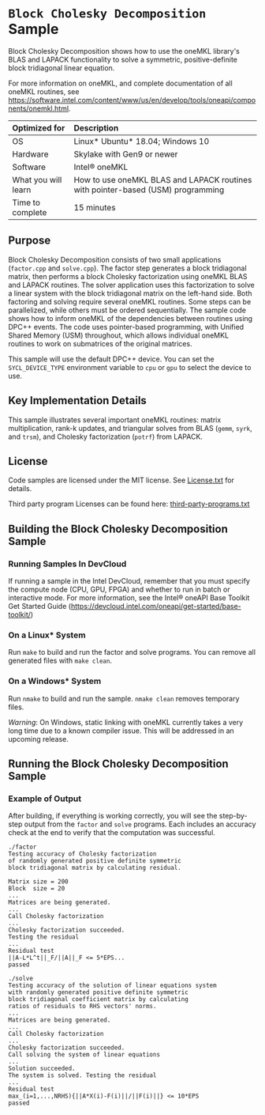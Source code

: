 # `Block Cholesky Decomposition` Sample

Block Cholesky Decomposition shows how to use the oneMKL library's BLAS and LAPACK functionality to solve a symmetric, positive-definite block tridiagonal linear equation.

For more information on oneMKL, and complete documentation of all oneMKL routines, see https://software.intel.com/content/www/us/en/develop/tools/oneapi/components/onemkl.html.

| Optimized for                     | Description
|:---                               |:---
| OS                                | Linux* Ubuntu* 18.04; Windows 10
| Hardware                          | Skylake with Gen9 or newer
| Software                          | Intel&reg; oneMKL
| What you will learn               | How to use oneMKL BLAS and LAPACK routines with pointer-based (USM) programming
| Time to complete                  | 15 minutes


## Purpose

Block Cholesky Decomposition consists of two small applications (`factor.cpp` and `solve.cpp`). The factor step generates a block tridiagonal matrix, then performs a block Cholesky factorization using oneMKL BLAS and LAPACK routines. The solver application uses this factorization to solve a linear system with the block tridiagonal matrix on the left-hand side. Both factoring and solving require several oneMKL routines. Some steps can be parallelized, while others must be ordered sequentially. The sample code shows how to inform oneMKL of the dependencies between routines using DPC++ events. The code uses pointer-based programming, with Unified Shared Memory (USM) throughout, which allows individual oneMKL routines to work on submatrices of the original matrices.

This sample will use the default DPC++ device. You can set the `SYCL_DEVICE_TYPE` environment variable to `cpu` or `gpu` to select the device to use.


## Key Implementation Details

This sample illustrates several important oneMKL routines: matrix multiplication, rank-k updates, and triangular solves from BLAS (`gemm`, `syrk`, and `trsm`), and Cholesky factorization (`potrf`) from LAPACK.


## License

Code samples are licensed under the MIT license. See
[License.txt](https://github.com/oneapi-src/oneAPI-samples/blob/master/License.txt) for details.

Third party program Licenses can be found here: [third-party-programs.txt](https://github.com/oneapi-src/oneAPI-samples/blob/master/third-party-programs.txt)


## Building the Block Cholesky Decomposition Sample

### Running Samples In DevCloud
If running a sample in the Intel DevCloud, remember that you must specify the compute node (CPU, GPU, FPGA) and whether to run in batch or interactive mode. For more information, see the Intel® oneAPI Base Toolkit Get Started Guide (https://devcloud.intel.com/oneapi/get-started/base-toolkit/)

### On a Linux* System
Run `make` to build and run the factor and solve programs. You can remove all generated files with `make clean`.

### On a Windows* System
Run `nmake` to build and run the sample. `nmake clean` removes temporary files.

*Warning*: On Windows, static linking with oneMKL currently takes a very long time due to a known compiler issue. This will be addressed in an upcoming release.

## Running the Block Cholesky Decomposition Sample

### Example of Output
After building, if everything is working correctly, you will see the step-by-step output from the `factor` and `solve` programs. Each includes an accuracy check at the end to verify that the computation was successful.
```
./factor
Testing accuracy of Cholesky factorization
of randomly generated positive definite symmetric
block tridiagonal matrix by calculating residual.

Matrix size = 200
Block  size = 20
...
Matrices are being generated.
...
Call Cholesky factorization
...
Cholesky factorization succeeded.
Testing the residual
...
Residual test
||A-L*L^t||_F/||A||_F <= 5*EPS...
passed

./solve
Testing accuracy of the solution of linear equations system
with randomly generated positive definite symmetric
block tridiagonal coefficient matrix by calculating
ratios of residuals to RHS vectors' norms.
...
Matrices are being generated.
...
Call Cholesky factorization
...
Cholesky factorization succeeded.
Call solving the system of linear equations
...
Solution succeeded.
The system is solved. Testing the residual
...
Residual test
max_(i=1,...,NRHS){||A*X(i)-F(i)||/||F(i)||} <= 10*EPS
passed
```
